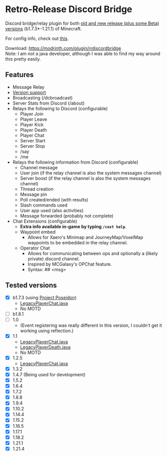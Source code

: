 # Retro-Release Discord Bridge
Discord bridge/relay plugin for both [old and new release (plus some Beta) versions](#tested-versions) (b1.7.3*-1.21.1) of Minecraft.   

For config info, check out [this](https://github.com/DexrnZacAttack/RRDiscordBridge/wiki/Config).

Download: https://modrinth.com/plugin/rrdiscordbridge   
Note: I am not a java developer, although I was able to find my way around this pretty easily.

## Features
- Message Relay
- [Version support](#tested-versions)
- Broadcasting (/dcbroadcast)
- Server Stats from Discord (/about)
- Relays the following to Discord (configurable)
  - Player Join
  - Player Leave
  - Player Kick
  - Player Death
  - Player Chat
  - Server Start
  - Server Stop
  - /say
  - /me
- Relays the following information from Discord (configurable)
  - Channel message
  - User join (if the relay channel is also the system messages channel)
  - Server boost (if the relay channel is also the system messages channel)
  - Thread creation
  - Message pin
  - Poll created/ended (with results)
  - Slash commands used
  - User app used (also activities)
  - Message forwarded (probably not complete)
- Chat Extensions (configurable)
  - **Extra info available in-game by typing `/cext help`**.
  - Waypoint embed
    - Allows for Xaero's Minimap and JourneyMap/VoxelMap waypoints to be embedded in the relay channel.
  - Operator Chat
    - Allows for communicating between ops and optionally a (likely private) discord channel.
    - Inspired by MCGalaxy's OPChat feature.
    - Syntax: ## \<msg\>

## Tested versions
- [X] b1.7.3 (using [Project Poseidon](https://github.com/retromcorg/Project-Poseidon))
  - [LegacyPlayerChat.java](src/main/java/io/github/dexrnzacattack/rrdiscordbridge/eventcompatibility/legacy/LegacyPlayerChat.java)
  - No MOTD
- [ ] b1.8.1
- [ ] 1.0   
  - (Event registering was really different in this version, I couldn't get it working using reflection.) 
- [X] 1.1
  - [LegacyPlayerChat.java](src/main/java/io/github/dexrnzacattack/rrdiscordbridge/eventcompatibility/legacy/LegacyPlayerChat.java)
  - [LegacyPlayerDeath.java](src/main/java/io/github/dexrnzacattack/rrdiscordbridge/eventcompatibility/legacy/LegacyPlayerDeath.java)
  - No MOTD
- [X] 1.2.5
  - [LegacyPlayerChat.java](src/main/java/io/github/dexrnzacattack/rrdiscordbridge/eventcompatibility/legacy/LegacyPlayerChat.java)
- [X] 1.3.2
- [X] 1.4.7 (Being used for development)
- [X] 1.5.2
- [X] 1.6.4
- [X] 1.7.2
- [X] 1.8.8
- [X] 1.9.4
- [X] 1.10.2
- [X] 1.14.4
- [X] 1.15.2
- [X] 1.16.5
- [X] 1.17.1
- [X] 1.18.2
- [X] 1.21.1
- [X] 1.21.4
